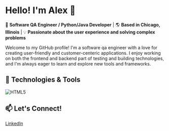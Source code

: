 # Hello! I'm Alex :wave:

:rocket: **Software QA Engineer / Python/Java Developer** | 🌎 **Based in Chicago, Illinois** | 💡 **Passionate about the user experience and solving complex problems**

Welcome to my GitHub profile! I'm a software qa engineer with a love for creating user-friendly and customer-centeric applications. I enjoy working on both the frontend and backend part of testing and building technologies, and I'm always eager to learn and explore new tools and frameworks.

## 🧰 **Technologies & Tools**

![HTML5](https://shields.io/badge/-HTML5-E34F24?style=flat-square&logo=html5&logoColor=white)

## 📫 **Let's Connect!**
[LinkedIn](https://www.linkedin.com/in/alex-fergestad)
